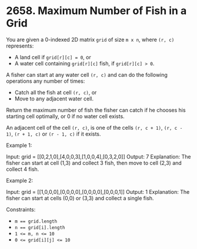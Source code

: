 # 2658. Maximum Number of Fish in a Grid

You are given a 0-indexed 2D matrix `grid` of size `m x n`, where `(r, c)` represents:

- A land cell if `grid[r][c] = 0`, or
- A water cell containing `grid[r][c]` fish, if `grid[r][c] > 0`.

A fisher can start at any water cell `(r, c)` and can do the following operations any number of times:

- Catch all the fish at cell `(r, c)`, or
- Move to any adjacent water cell.

Return the maximum number of fish the fisher can catch if he chooses his starting cell optimally, or 0 if no water cell
exists.

An adjacent cell of the cell `(r, c)`, is one of the cells `(r, c + 1)`, `(r, c - 1)`, `(r + 1, c)` or `(r - 1, c)` if it exists.

Example 1:

Input: grid = [[0,2,1,0],[4,0,0,3],[1,0,0,4],[0,3,2,0]]
Output: 7
Explanation: The fisher can start at cell (1,3) and collect 3 fish, then move to cell (2,3) and collect 4 fish.

Example 2:

Input: grid = [[1,0,0,0],[0,0,0,0],[0,0,0,0],[0,0,0,1]]
Output: 1
Explanation: The fisher can start at cells (0,0) or (3,3) and collect a single fish.

Constraints:

- `m == grid.length`
- `n == grid[i].length`
- `1 <= m, n <= 10`
- `0 <= grid[i][j] <= 10`